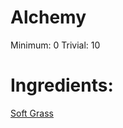 <!-- TITLE: Grass Poultice -->
<!-- SUBTITLE: A healing poultice made of grass -->

# Alchemy
Minimum: 0
Trivial: 10
# Ingredients:
[Soft Grass](soft-grass)